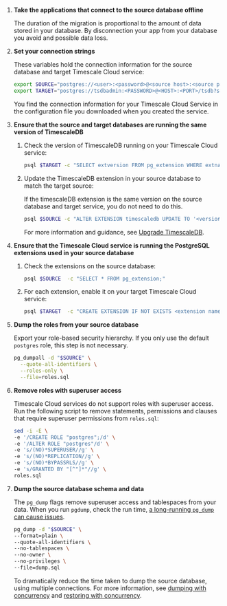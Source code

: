 

1. **Take the applications that connect to the source database offline**

   The duration of the migration is proportional to the amount of data stored in your database. By
   disconnection your app from your database you avoid and possible data loss.

1. **Set your connection strings**

   These variables hold the connection information for the source database and target Timescale Cloud service:

   ```bash
   export SOURCE="postgres://<user>:<password>@<source host>:<source port>/<db_name>"
   export TARGET="postgres://tsdbadmin:<PASSWORD>@<HOST>:<PORT>/tsdb?sslmode=require"
   ```
   You find the connection information for your Timescale Cloud Service in the configuration file you
   downloaded when you created the service.

1. **Ensure that the source and target databases are running the same version of TimescaleDB**

    1. Check the version of TimescaleDB running on your Timescale Cloud service:

       ```bash
       psql $TARGET -c "SELECT extversion FROM pg_extension WHERE extname = 'timescaledb';"
       ```

    1. Update the TimescaleDB extension in your source database to match the target source:

       If the timescaleDB extension is the same version on the source database and target service,
       you do not need to do this.

       ```bash
       psql $SOURCE -c "ALTER EXTENSION timescaledb UPDATE TO '<version here>';"
       ```

       For more information and guidance, see [Upgrade TimescaleDB].

1. **Ensure that the Timescale Cloud service is running the PostgreSQL extensions used in your source database**

    1. Check the extensions on the source database:
       ```bash
       psql $SOURCE  -c "SELECT * FROM pg_extension;"
       ```
    1. For each extension, enable it on your target Timescale Cloud service:
       ```bash
       psql $TARGET  -c "CREATE EXTENSION IF NOT EXISTS <extension name> CASCADE;"
       ```
       
1. **Dump the roles from your source database**

   Export your role-based security hierarchy. If you only use the default `postgres` role, this step is not
   necessary.

   ```bash
   pg_dumpall -d "$SOURCE" \
     --quote-all-identifiers \
     --roles-only \
     --file=roles.sql
   ```

1. **Remove roles with superuser access**

   Timescale Cloud services do not support roles with superuser access. Run the following script
   to remove statements, permissions and clauses that require superuser permissions from `roles.sql`:

   ```bash
   sed -i -E \
   -e '/CREATE ROLE "postgres";/d' \
   -e '/ALTER ROLE "postgres"/d' \
   -e 's/(NO)*SUPERUSER//g' \
   -e 's/(NO)*REPLICATION//g' \
   -e 's/(NO)*BYPASSRLS//g' \
   -e 's/GRANTED BY "[^"]*"//g' \
   roles.sql
   ```

1. **Dump the source database schema and data**

   The `pg_dump` flags remove superuser access and tablespaces from your data. When you run
   `pgdump`, check the run time, [a long-running `pg_dump` can cause issues][long-running-pgdump].

   ```bash
   pg_dump -d "$SOURCE" \
   --format=plain \
   --quote-all-identifiers \
   --no-tablespaces \
   --no-owner \
   --no-privileges \
   --file=dump.sql
   ```
   To dramatically reduce the time taken to dump the source database, using multiple connections. For more information,
   see [dumping with concurrency][dumping-with-concurrency] and [restoring with concurrency][restoring-with-concurrency].


[pg_dump]: https://www.postgresql.org/docs/current/app-pgdump.html
[pg_restore]: https://www.postgresql.org/docs/current/app-pgrestore.html
[migrate-from-timescaledb]: /migrate/:currentVersion:/pg-dump-and-restore/#migrate-from-timescaledb-using-pg_dumprestore
[migrate-from-postgresql]: /migrate/:currentVersion:/pg-dump-and-restore/#migrate-from-postgresql-using-pg_dumprestore
[dumping-with-concurrency]: /migrate/:currentVersion:/troubleshooting/#dumping-with-concurrency
[restoring-with-concurrency]: /migrate/:currentVersion:/troubleshooting/#restoring-with-concurrency
[long-running-pgdump]: /migrate/:currentVersion:/troubleshooting/#dumping-and-locks
[Upgrade TimescaleDB]: https://docs.timescale.com/self-hosted/latest/upgrades/
[timescaledb_pre_restore]: /api/:currentVersion:/administration/#timescaledb_post_restore
[timescaledb_post_restore]: /api/:currentVersion:/administration/#timescaledb_post_restore
